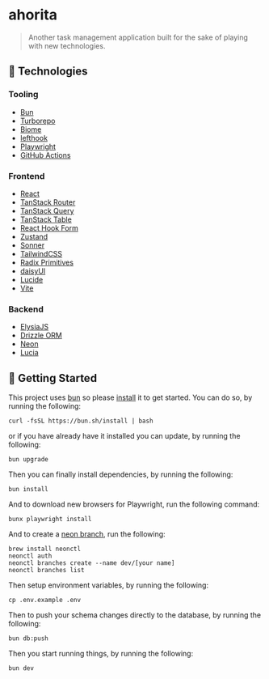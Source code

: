 # ahorita

> Another task management application built for the sake of playing with new technologies.

## 🐣 Technologies

### Tooling

- [Bun](https://bun.sh)
- [Turborepo](https://turbo.build/repo)
- [Biome](https://biomejs.dev)
- [lefthook](https://github.com/evilmartians/lefthook)
- [Playwright](https://playwright.dev)
- [GitHub Actions](https://github.com/features/actions)

### Frontend

- [React](https://react.dev)
- [TanStack Router](https://tanstack.com/router/v1)
- [TanStack Query](https://tanstack.com/query/latest)
- [TanStack Table](https://tanstack.com/table/latest)
- [React Hook Form](https://www.react-hook-form.com)
- [Zustand](https://zustand-demo.pmnd.rs)
- [Sonner](https://sonner.emilkowal.ski)
- [TailwindCSS](https://tailwindcss.com)
- [Radix Primitives](https://www.radix-ui.com/primitives)
- [daisyUI](https://daisyui.com)
- [Lucide](https://lucide.dev)
- [Vite](https://vitejs.dev)

### Backend

- [ElysiaJS](https://elysiajs.com)
- [Drizzle ORM](https://orm.drizzle.team)
- [Neon](https://neon.tech)
- [Lucia](https://lucia-auth.com)

## 🏁 Getting Started

This project uses [bun](https://bun.sh) so please [install](https://bun.sh/docs/installation) it to get started. You can do so, by running the following:

```
curl -fsSL https://bun.sh/install | bash
```

or if you have already have it installed you can update, by running the following:

```
bun upgrade
```

Then you can finally install dependencies, by running the following:

```
bun install
```

And to download new browsers for Playwright, run the following command:

```
bunx playwright install
```

And to create a [neon branch](https://neon.tech/docs/introduction/branching#development), run the following:

```
brew install neonctl
neonctl auth
neonctl branches create --name dev/[your name]
neonctl branches list
```

Then setup environment variables, by running the following:

```
cp .env.example .env
```

Then to push your schema changes directly to the database, by running the following:

```
bun db:push
```

Then you start running things, by running the following:

```
bun dev
```
